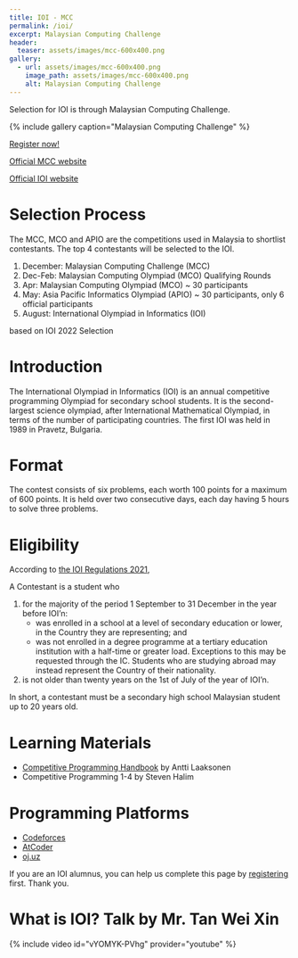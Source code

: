 ```yaml
---
title: IOI - MCC
permalink: /ioi/
excerpt: Malaysian Computing Challenge
header:
  teaser: assets/images/mcc-600x400.png
gallery:
  - url: assets/images/mcc-600x400.png
    image_path: assets/images/mcc-600x400.png
    alt: Malaysian Computing Challenge
---
```


Selection for IOI is through Malaysian Computing Challenge.

{% include gallery caption="Malaysian Computing Challenge" %}

[Register now!](https://ioimalaysia.org/competition/mcc/2023/)

[Official MCC website](https://ioimalaysia.org/)

[Official IOI website](https://ioinformatics.org/)

# Selection Process

The MCC, MCO and APIO are the competitions used in Malaysia to shortlist contestants. The top 4 contestants will be selected to the IOI.

1. December: Malaysian Computing Challenge (MCC)
2. Dec-Feb: Malaysian Computing Olympiad (MCO) Qualifying Rounds
3. Apr: Malaysian Computing Olympiad (MCO) ~ 30 participants
4. May: Asia Pacific Informatics Olympiad (APIO) ~ 30 participants, only 6 official participants
5. August: International Olympiad in Informatics (IOI)

based on IOI 2022 Selection

# Introduction

The International Olympiad in Informatics (IOI) is an annual competitive programming Olympiad for secondary school students. It is the second-largest science olympiad, after International Mathematical Olympiad, in terms of the number of participating countries. The first IOI was held in 1989 in Pravetz, Bulgaria.

# Format

The contest consists of six problems, each worth 100 points for a maximum of 600 points. It is held over two consecutive days, each day having 5 hours to solve three problems.

# Eligibility

According to [the IOI Regulations 2021](https://ioinformatics.org/files/regulations21.pdf),

A Contestant is a student who

1. for the majority of the period 1 September to 31 December in the year before IOI’n:
   * was enrolled in a school at a level of secondary education or lower, in the Country they are representing; and
   * was not enrolled in a degree programme at a tertiary education institution with a half-time or greater load. Exceptions to this may be requested through the IC. Students who are studying abroad may instead represent the Country of their nationality.
2. is not older than twenty years on the 1st of July of the year of IOI’n.

In short, a contestant must be a secondary high school Malaysian student up to 20 years old.

# Learning Materials

* [Competitive Programming Handbook](https://github.com/pllk/cphb/blob/master/book.pdf) by Antti Laaksonen
* Competitive Programming 1-4 by Steven Halim

# Programming Platforms

* [Codeforces](https://codeforces.com/)
* [AtCoder](https://atcoder.jp/)
* [oj.uz](https://oj.uz/)

If you are an IOI alumnus, you can help us complete this page by [registering](/alumni) first. Thank you.

# What is IOI? Talk by Mr. Tan Wei Xin
{% include video id="vYOMYK-PVhg" provider="youtube" %}

